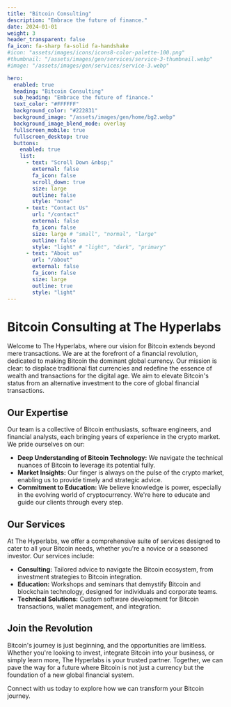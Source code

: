 ```yaml
---
title: "Bitcoin Consulting"
description: "Embrace the future of finance."
date: 2024-01-01
weight: 3
header_transparent: false
fa_icon: fa-sharp fa-solid fa-handshake
#icon: "assets/images/icons/icons8-color-palette-100.png"
#thumbnail: "/assets/images/gen/services/service-3-thumbnail.webp"
#image: "/assets/images/gen/services/service-3.webp"

hero:
  enabled: true
  heading: "Bitcoin Consulting"
  sub_heading: "Embrace the future of finance."
  text_color: "#FFFFFF"
  background_color: "#222831"
  background_image: "/assets/images/gen/home/bg2.webp"
  background_image_blend_mode: overlay
  fullscreen_mobile: true
  fullscreen_desktop: true
  buttons:
    enabled: true
    list:
      - text: "Scroll Down &nbsp;"
        external: false
        fa_icon: false
        scroll_down: true
        size: large
        outline: false
        style: "none"
      - text: "Contact Us"
        url: "/contact"
        external: false
        fa_icon: false
        size: large # "small", "normal", "large"
        outline: false
        style: "light" # "light", "dark", "primary"
      - text: "About us"
        url: "/about"
        external: false
        fa_icon: false
        size: large
        outline: true
        style: "light"
---
```

# Bitcoin Consulting at The Hyperlabs

Welcome to The Hyperlabs, where our vision for Bitcoin extends beyond mere transactions. We are at the forefront of a financial revolution, dedicated to making Bitcoin the dominant global currency. Our mission is clear: to displace traditional fiat currencies and redefine the essence of wealth and transactions for the digital age. We aim to elevate Bitcoin's status from an alternative investment to the core of global financial transactions.

## Our Expertise

Our team is a collective of Bitcoin enthusiasts, software engineers, and financial analysts, each bringing years of experience in the crypto market. We pride ourselves on our:
- **Deep Understanding of Bitcoin Technology:** We navigate the technical nuances of Bitcoin to leverage its potential fully.
- **Market Insights:** Our finger is always on the pulse of the crypto market, enabling us to provide timely and strategic advice.
- **Commitment to Education:** We believe knowledge is power, especially in the evolving world of cryptocurrency. We're here to educate and guide our clients through every step.

## Our Services

At The Hyperlabs, we offer a comprehensive suite of services designed to cater to all your Bitcoin needs, whether you're a novice or a seasoned investor. Our services include:

- **Consulting:** Tailored advice to navigate the Bitcoin ecosystem, from investment strategies to Bitcoin integration.
- **Education:** Workshops and seminars that demystify Bitcoin and blockchain technology, designed for individuals and corporate teams.
- **Technical Solutions:** Custom software development for Bitcoin transactions, wallet management, and integration.

## Join the Revolution

Bitcoin's journey is just beginning, and the opportunities are limitless. Whether you're looking to invest, integrate Bitcoin into your business, or simply learn more, The Hyperlabs is your trusted partner. Together, we can pave the way for a future where Bitcoin is not just a currency but the foundation of a new global financial system.

Connect with us today to explore how we can transform your Bitcoin journey.
